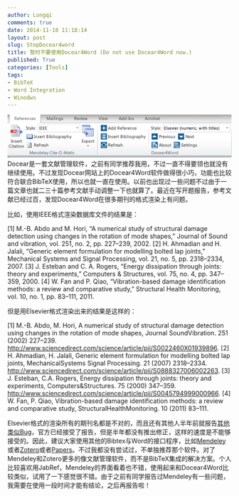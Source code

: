 ```yaml
---
author: Longqi
comments: true
date: 2014-11-18 11:18:14
layout: post
slug: StopDocear4word
title: 暂时不要使用Docear4Word (Do not use Docear4Word now.)
published: True
categories: [Tools]
tags:
- BibTeX
- Word Integration
- Winodws
---
```

![Docear](/public/images/reftools.png)
Docear是一套文献管理软件，之前有同学推荐我用，不过一直不得要领也就没有继续使用。不过发现Docear网站上的Docear4Word软件做得很小巧，功能也比较符合联合BibTeX使用，所以也就一直在使用。以前也出现过一些问题不过由于一篇文章也就二三十篇参考文献手动调整一下也就算了。最近在写开题报告，参考文献已经过百，发现Docear4Word在很多期刊的格式渲染上有问题。

比如，使用IEEE格式渲染数据库文件的结果是：

[1]	M.-B. Abdo and M. Hori, “A numerical study of structural damage detection using changes in the rotation of mode shapes,” Journal of Sound and vibration, vol. 251, no. 2, pp. 227–239, 2002.
[2]	H. Ahmadian and H. Jalali, “Generic element formulation for modelling bolted lap joints,” Mechanical Systems and Signal Processing, vol. 21, no. 5, pp. 2318–2334, 2007.
[3]	J. Esteban and C. A. Rogers, “Energy dissipation through joints: theory and experiments,” Computers & Structures, vol. 75, no. 4, pp. 347–359, 2000.
[4]	W. Fan and P. Qiao, “Vibration-based damage identification methods: a review and comparative study,” Structural Health Monitoring, vol. 10, no. 1, pp. 83–111, 2011.

但是用Elsevier格式渲染出来的结果是这样的：

[1]	M.-B. Abdo, M. Hori, A numerical study of structural damage detection using changes in the rotation of mode shapes, Journal SoundVibration. 251 (2002) 227–239. http://www.sciencedirect.com/science/article/pii/S0022460X01939896.
[2]	H. Ahmadian, H. Jalali, Generic element formulation for modelling bolted lap joints, MechanicalSystems Signal Processing. 21 (2007) 2318–2334. http://www.sciencedirect.com/science/article/pii/S0888327006002263.
[3]	J. Esteban, C.A. Rogers, Energy dissipation through joints: theory and experiments, Computers&Structures. 75 (2000) 347–359. http://www.sciencedirect.com/science/article/pii/S0045794999000966.
[4]	W. Fan, P. Qiao, Vibration-based damage identification methods: a review and comparative study, StructuralHealthMonitoring. 10 (2011) 83–111.

Elsevier格式的渲染所有的期刊名都是不对的，而且还有其他人半年前就报告[其他类似Bug](http://www.docear.org/support/forums/docear-support-forums-group3/bug-reports-forum6/docear4word-styles-from-csl-site-not-working-thread895/)，官方已经接受了报告，但是半年都没有推出修正，这样的速度是不能够接受的。因此，建议大家使用其他的Bibtex与Word的接口程序，比如[Mendeley](http://www.mendeley.com)或者[Zotero](http://zotero.org)或者[Papers](http://www.papersapp.com)。不过我都没有尝试过，不单独推荐那个软件。对了Mendeley和Zotero更多的像文献管理软件，而不是BibTeX集成的解决方案。个人比较喜欢用JabRef，Mendeley的界面看着也不错，使用起来和Docear4Word比较类似，试用了一下感觉很不错。由于之前有同学报告过Mendeley有一些问题，我需要在使用一段时间才能有结论，之后再报告啦！


